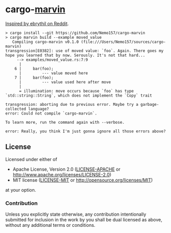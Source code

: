 # cargo-[marvin][]

[Inspired by ebrythil on Reddit][inspiration].

```
> cargo install --git https://github.com/Nemo157/cargo-marvin
> cargo marvin build --example moved_value
   Compiling cargo-marvin v0.1.0 (file:///Users/Nemo157/sources/cargo-marvin)
transgression[E0382]: use of moved value: `foo`. Again. There goes my hope you learned that by now. Serously. It's not that hard...
     --> examples/moved_value.rs:7:9
      |
    6 |     bar(foo);
      |         --- value moved here
    7 |     bar(foo);
      |         --- value used here after move
      |
      = illumination: move occurs because `foo` has type `std::string::String`, which does not implement the `Copy` trait

transgression: aborting due to previous error. Maybe try a garbage-collected language?
error: Could not compile `cargo-marvin`.

To learn more, run the command again with --verbose.

error: Really, you think I'm just gonna ignore all those errors above?
```

## License

Licensed under either of

 * Apache License, Version 2.0 ([LICENSE-APACHE](LICENSE-APACHE) or http://www.apache.org/licenses/LICENSE-2.0)
 * MIT license ([LICENSE-MIT](LICENSE-MIT) or http://opensource.org/licenses/MIT)

at your option.

### Contribution

Unless you explicitly state otherwise, any contribution intentionally submitted
for inclusion in the work by you shall be dual licensed as above, without any
additional terms or conditions.

[marvin]: https://en.wikipedia.org/wiki/Marvin_(character)
[inspiration]: https://www.reddit.com/r/rust/comments/5mlxps/rust_makes_implicit_invariants_explicit/dc57wd3/
